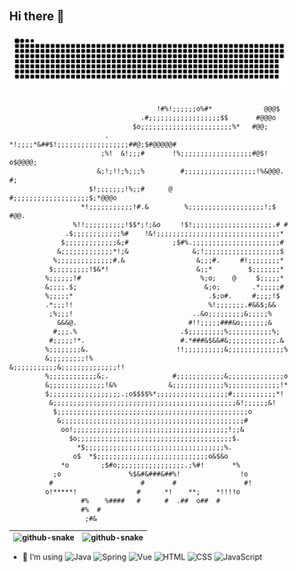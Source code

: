 ## Hi there 👋

<picture>
  <source media="(prefers-color-scheme: dark)" srcset="https://raw.githubusercontent.com/ChaosJape/ChaosJape/output/github-contribution-grid-snake-dark.svg" />
  <source media="(prefers-color-scheme: light)" srcset="https://raw.githubusercontent.com/ChaosJape/ChaosJape/output/github-contribution-grid-snake.svg" />
  <img alt="github-snake" src="https://raw.githubusercontent.com/ChaosJape/ChaosJape/output/github-contribution-grid-snake.svg" />
</picture>

```text
                                     !#%!;;;;;;o%#*             @@@$      
                                 .#;;;;;;;;;;;;;;;;;;$$       #@@@o       
                               $o;;;;;;;;;;;;;;;;;;;;;;;%*   #@@;         
                        .    *!;;;;*&##$!;;;;;;;;;;;;;;;;;;##@;$#@@@@@#   
                       ;%!  &!;;;#       !%;;;;;;;;;;;;;;;;;;#@$! o$@@@@; 
                      &;!;!!;%;;;%         #;;;;;;;;;;;;;;;;;;!%&@@@.  #; 
                    $!;;;;;;;!%;;#      @   #;;;;;;;;;;;;;;;;;;;$;*@@@o   
                  *!;;;;;;;;;;;!#.&         %;;;;;;;;;;;;;;;;;;;!;$ #@@.  
                %!!;;;;;;;;;;!$$*;!;&o     !$!;;;;;;;;;;;;;;;;;;;;.# #    
              .$;;;;;;;;;;;;%#    !&!;;;;;;;;;;;;;;;;;;;;;;;;;;;;;;;*     
             $;;;;;;;;;;;;;&;#           ;$#%.;;;;;;;;;;;;;;;;;;;;;;#     
            &;;;;;;;;;;;;;*!;&                &;!;;;;;;;;;;;;;;;;;;;$     
           %;;;;;;;;;;;;;;#.&                  &;;;#.     #!;;;;;;;;*     
          $;;;;;;;;;!$&*!                      &;;*         $;;;;;;;*     
         %;;;;;;!#                              %;o;    @     $;;;;;*     
         &;;;;.$;                                &;o;        .*;;;;;#     
         %;;;;;*                                  .$;o#.     #;;;;!$      
         .*;;;!!                                  %!;;;;;;;.#&&$;&&       
          ;%;;;!                              ..&o;;;;;;;;;&;;;;;%        
            &&&@.                            #!!;;;;;###&o;;;;;;;&        
           #;;;.%                          .$;;;;;;;;;%;;;;;;;;;;;%;      
          #;;;;;!*.                        #.*###&$&&#&;;;;;;;;;;;;.&     
         %;;;;;;;;&.                      !!;;;;;;;;;;&;;;;;;;;;;;;;;%    
         &;;;;;;;;;!%                     &;;;;;;;;;;;&;;;;;;;;;;;;;;!!   
         %;;;;;;;;;;;;&;.                #;;;;;;;;;;;;&;;;;;;;;;;;;;;o    
         &;;;;;;;;;;;;;;!&%             &;;;;;;;;;;;;;%;;;;;;;;;;;;;!*    
         $;;;;;;;;;;;;;;;;;;.;o$$$$%*;;;;;;;;;;;;;;;;;;#;;;;;;;;;;;*!     
          &;;;;;;;;;;;;;;;;;;;;;;;;;;;;;;;;;;;;;;;;;;;;;;&!;;;;;;&!       
           $;;;;;;;;;;;;;;;;;;;;;;;;;;;;;;;;;;;;;;;;;;;;;;;;o             
            &;;;;;;;;;;;;;;;;;;;;;;;;;;;;;;;;;;;;;;;;;;;;;;#              
             oo!;;;;;;;;;;;;;;;;;;;;;;;;;;;;;;;;;;;;;;;!;;&               
               $o;;;;;;;;;;;;;;;;;;;;;;;;;;;;;;;;;;;;;;;$.                
                 *$;;;;;;;;;;;;;;;;;;;;;;;;;;;;;;;;;;;%.                  
                o$  *$;;;;;;;;;;;;;;;;;;;;;;;;;;;;o&$&o                   
             *o        ;$#o;;;;;;;;;;;;;;;;;.;%#!       *%                
           ;o                 %$&#&###&##%!               !o              
          #                      #       #                 #!             
         o!*****!               #      *!    **;    *!!!!o               
                  #%    %####   #      #  .##  o##  #                    
                  #%  #                                                  
                   ;#&                                                   
```

| <picture><source media="(prefers-color-scheme: dark)" srcset="https://github-readme-stats.vercel.app/api?username=ChaosJape&layout=compact&theme=transparent&hide_border=true&show_icons=true" /><source media="(prefers-color-scheme: light)" srcset="https://github-readme-stats.vercel.app/api?username=ChaosJape&layout=compact&theme=default&hide_border=true&show_icons=true" /><img alt="github-snake" src="https://github-readme-stats.vercel.app/api?username=ChaosJape&layout=compact&theme=default&hide_border=true&show_icons=true" /></picture> | <picture><source media="(prefers-color-scheme: dark)" srcset="https://github-readme-stats.vercel.app/api/top-langs/?username=ChaosJape&layout=compact&theme=transparent&hide_border=true" /><source media="(prefers-color-scheme: light)" srcset="https://github-readme-stats.vercel.app/api/top-langs/?username=ChaosJape&layout=compact&theme=default&hide_border=true" /><img alt="github-snake" src="https://github-readme-stats.vercel.app/api/top-langs/?username=ChaosJape&layout=compact&theme=default&hide_border=true" /></picture> |
| ------------- | ------------- |

- 🔭 I’m using        <img alt="Java" src="https://img.shields.io/badge/Java-ED8B00?logo=openjdk&logoColor=white"/> <img alt="Spring" src="https://img.shields.io/badge/Spring-6DB33F?logo=spring&logoColor=white"/> <img alt="Vue" src="https://img.shields.io/badge/Vue.js-35495E?logo=vue.js&logoColor=4FC08D"/> <img alt="HTML" src="https://img.shields.io/badge/HTML5-E34F26?logo=html5&logoColor=white"/> <img alt="CSS" src="https://img.shields.io/badge/-CSS3-1572B6?logo=css3&logoColor=white"/> <img alt="JavaScript" src="https://img.shields.io/badge/-JavaScript-%20?logo=javascript&color=gray"/>

<!--
**ChaosJape/ChaosJape** is a ✨ _special_ ✨ repository because its `README.md` (this file) appears on your GitHub profile.

Here are some ideas to get you started:

- 🔭 I’m currently working on ...
- 🌱 I’m currently learning ...
- 👯 I’m looking to collaborate on ...
- 🤔 I’m looking for help with ...
- 💬 Ask me about ...
- 📫 How to reach me: ...
- 😄 Pronouns: ...
- ⚡ Fun fact: ...
-->
